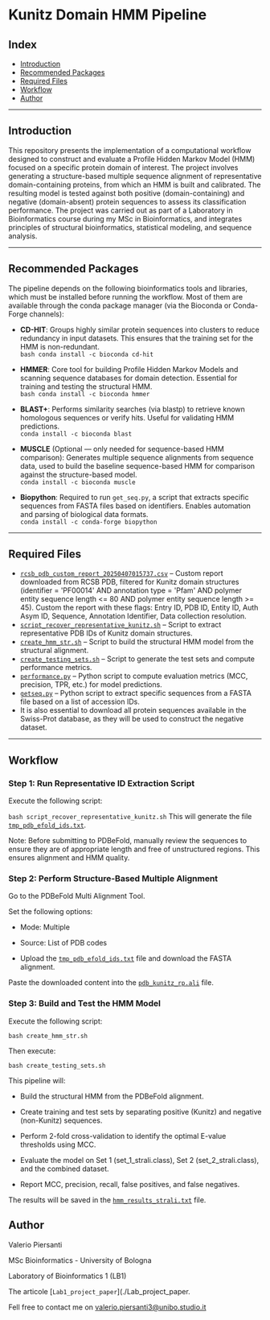 # Kunitz Domain HMM Pipeline

## Index

- [Introduction](#introduction)
- [Recommended Packages](#recommended-packages)
- [Required Files](#required-files)
- [Workflow](#workflow)
- [Author](#Author)

---

## Introduction

This repository presents the implementation of a computational workflow designed to construct and evaluate a Profile Hidden Markov Model (HMM) focused on a specific protein domain of interest. The project involves generating a structure-based multiple sequence alignment of representative domain-containing proteins, from which an HMM is built and calibrated. The resulting model is tested against both positive (domain-containing) and negative (domain-absent) protein sequences to assess its classification performance. The project was carried out as part of a Laboratory in Bioinformatics course during my MSc in Bioinformatics, and integrates principles of structural bioinformatics, statistical modeling, and sequence analysis. 

---

## Recommended Packages

The pipeline depends on the following bioinformatics tools and libraries, which must be installed before running the workflow. Most of them are available through the conda package manager (via the Bioconda or Conda-Forge channels):

- **CD-HIT**: Groups highly similar protein sequences into clusters to reduce redundancy in input datasets. This ensures that the training set for the HMM is non-redundant.  
  `bash conda install -c bioconda cd-hit`

- **HMMER**: Core tool for building Profile Hidden Markov Models and scanning sequence databases for domain detection. Essential for training and testing the structural HMM.  
  `bash conda install -c bioconda hmmer`

- **BLAST+**: Performs similarity searches (via blastp) to retrieve known homologous sequences or verify hits. Useful for validating HMM predictions.  
  `conda install -c bioconda blast`

- **MUSCLE** (Optional — only needed for sequence-based HMM comparison): Generates multiple sequence alignments from sequence data, used to build the baseline sequence-based HMM for comparison against the structure-based model.  
  `conda install -c bioconda muscle`

- **Biopython**: Required to run `get_seq.py`, a script that extracts specific sequences from FASTA files based on identifiers. Enables automation and parsing of biological data formats.  
  `conda install -c conda-forge biopython`

---

## Required Files

- [`rcsb_pdb_custom_report_20250407015737.csv`](./rcsb_pdb_custom_report_20250407015737.csv) – Custom report downloaded from RCSB PDB, filtered for Kunitz domain structures (identifier = 'PF00014' AND annotation type = 'Pfam' AND polymer entity sequence length <= 80 AND polymer entity sequence length >= 45). Custom the report with these flags: Entry ID, PDB ID, Entity ID, Auth Asym ID, Sequence, Annotation Identifier, Data collection resolution.
- [`script_recover_representative_kunitz.sh`](./script_recover_representative_kunitz.sh) – Script to extract representative PDB IDs of Kunitz domain structures.
- [`create_hmm_str.sh`](./create_hmm_str.sh) – Script to build the structural HMM model from the structural alignment.
- [`create_testing_sets.sh`](./create_testing_sets.sh) – Script to generate the test sets and compute performance metrics.
- [`performance.py`](./performance.py) – Python script to compute evaluation metrics (MCC, precision, TPR, etc.) for model predictions.
- [`getseq.py`](./getseq.py) – Python script to extract specific sequences from a FASTA file based on a list of accession IDs.
- It is also essential to download all protein sequences available in the Swiss-Prot database, as they will be used to construct the negative dataset.


---

## Workflow

### Step 1: Run Representative ID Extraction Script
Execute the following script:

```bash script_recover_representative_kunitz.sh```
This will generate the file [`tmp_pdb_efold_ids.txt`](./tmp_pdb_efold_ids.txt).

Note: Before submitting to PDBeFold, manually review the sequences to ensure they are of appropriate length and free of unstructured regions. This ensures alignment and HMM quality.

### Step 2: Perform Structure-Based Multiple Alignment
Go to the PDBeFold Multi Alignment Tool.

Set the following options:

- Mode: Multiple

- Source: List of PDB codes

- Upload the [`tmp_pdb_efold_ids.txt`](./tmp_pdb_efold_ids.txt) file and download the FASTA alignment.

Paste the downloaded content into the [`pdb_kunitz_rp.ali`](./pdb_kunitz_rp.ali) file.

### Step 3: Build and Test the HMM Model

Execute the following script:

```bash create_hmm_str.sh```

Then execute:

```bash create_testing_sets.sh```

This pipeline will:

- Build the structural HMM from the PDBeFold alignment.

- Create training and test sets by separating positive (Kunitz) and negative (non-Kunitz) sequences.

- Perform 2-fold cross-validation to identify the optimal E-value thresholds using MCC.

- Evaluate the model on Set 1 (set_1_strali.class), Set 2 (set_2_strali.class), and the combined dataset.

- Report MCC, precision, recall, false positives, and false negatives.

The results will be saved in the [`hmm_results_strali.txt`](./hmm_results_strali.txt) file.

## Author

Valerio Piersanti

MSc Bioinformatics - University of Bologna

Laboratory of Bioinformatics 1 (LB1)

The articole [`Lab1_project_paper`](./Lab_project_paper.

Fell free to contact me on valerio.piersanti3@unibo.studio.it 


